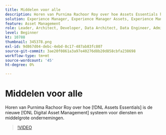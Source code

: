```yaml
---
title: Middelen voor alle
description: Horen van Purnima Rachoor Roy over hoe Assets Essentials het nieuwe Digital Asset Management-systeem is voor afdelingen en middelgrote bedrijven.
solution: Experience Manager, Experience Manager Assets, Experience Manager as a Cloud Service
feature: Asset Management
role: Leader, Architect, Developer, Data Architect, Data Engineer, Admin, User
level: Beginner
kt: 10788
thumbnail: 345378.png
exl-id: 9d867d04-debc-4ebd-8c17-487ab83fc807
source-git-commit: 3ae20f0861a3a97e40276d8b20d858cbfa238698
workflow-type: tm+mt
source-wordcount: '45'
ht-degree: 0%

---
```



# Middelen voor alle

Horen van Purnima Rachoor Roy over hoe [!DNL Assets Essentials] is de nieuwe [!DNL Digital Asset Management] systeem voor diensten en middelgrote ondernemingen.

>[!VIDEO](https://video.tv.adobe.com/v/345378/?quality=12&learn=on)
